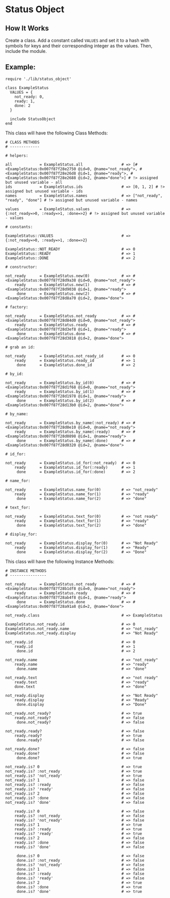 
# Status Object

## How It Works

Create a class.  Add a constant called `VALUES` and set it to a hash with
symbols for keys and their corresponding integer as the values.  Then, include
the module.

## Example:

    require './lib/status_object'

    class ExampleStatus
      VALUES = {
        not_ready: 0,
        ready: 1,
        done: 2
      }

      include StatusObject
    end

This class will have the following Class Methods:

    # CLASS METHODS
    # -------------

    # helpers:

    all            = ExampleStatus.all                 # => [#<ExampleStatus:0x007f87f28e2750 @id=0, @name="not_ready">, #<ExampleStatus:0x007f87f28e26d8 @id=1, @name="ready">, #<ExampleStatus:0x007f87f28e2688 @id=2, @name="done">] # !> assigned but unused variable - all
    ids            = ExampleStatus.ids                 # => [0, 1, 2] # !> assigned but unused variable - ids
    names          = ExampleStatus.names               # => ["not_ready", "ready", "done"] # !> assigned but unused variable - names

    values         = ExampleStatus.values              # => {:not_ready=>0, :ready=>1, :done=>2} # !> assigned but unused variable - values

    # constants:

    ExampleStatus::VALUES                              # => {:not_ready=>0, :ready=>1, :done=>2}

    ExampleStatus::NOT_READY                           # => 0
    ExampleStatus::READY                               # => 1
    ExampleStatus::DONE                                # => 2

    # constructor:

    not_ready      = ExampleStatus.new(0)              # => #<ExampleStatus:0x007f87f28d9a38 @id=0, @name="not_ready">
        ready      = ExampleStatus.new(1)              # => #<ExampleStatus:0x007f87f28d9038 @id=1, @name="ready">
         done      = ExampleStatus.new(2)              # => #<ExampleStatus:0x007f87f28d8a70 @id=2, @name="done">

    # factory:

    not_ready      = ExampleStatus.not_ready           # => #<ExampleStatus:0x007f87f28d84d0 @id=0, @name="not_ready">
        ready      = ExampleStatus.ready               # => #<ExampleStatus:0x007f87f28d3ef8 @id=1, @name="ready">
         done      = ExampleStatus.done                # => #<ExampleStatus:0x007f87f28d3818 @id=2, @name="done">

    # grab an id:

    not_ready      = ExampleStatus.not_ready_id        # => 0
        ready      = ExampleStatus.ready_id            # => 1
         done      = ExampleStatus.done_id             # => 2

    # by_id:

    not_ready      = ExampleStatus.by_id(0)            # => #<ExampleStatus:0x007f87f28d1f68 @id=0, @name="not_ready">
        ready      = ExampleStatus.by_id(1)            # => #<ExampleStatus:0x007f87f28d1978 @id=1, @name="ready">
         done      = ExampleStatus.by_id(2)            # => #<ExampleStatus:0x007f87f28d13b0 @id=2, @name="done">

    # by_name:

    not_ready      = ExampleStatus.by_name(:not_ready) # => #<ExampleStatus:0x007f87f28d0e10 @id=0, @name="not_ready">
        ready      = ExampleStatus.by_name(:ready)     # => #<ExampleStatus:0x007f87f28d0898 @id=1, @name="ready">
         done      = ExampleStatus.by_name(:done)      # => #<ExampleStatus:0x007f87f28d0320 @id=2, @name="done">

    # id_for:

    not_ready      = ExampleStatus.id_for(:not_ready)  # => 0
        ready      = ExampleStatus.id_for(:ready)      # => 1
         done      = ExampleStatus.id_for(:done)       # => 2

    # name_for:

    not_ready      = ExampleStatus.name_for(0)         # => "not_ready"
        ready      = ExampleStatus.name_for(1)         # => "ready"
         done      = ExampleStatus.name_for(2)         # => "done"

    # text_for:

    not_ready      = ExampleStatus.text_for(0)         # => "not ready"
        ready      = ExampleStatus.text_for(1)         # => "ready"
         done      = ExampleStatus.text_for(2)         # => "done"

    # display_for:

    not_ready      = ExampleStatus.display_for(0)      # => "Not Ready"
        ready      = ExampleStatus.display_for(1)      # => "Ready"
         done      = ExampleStatus.display_for(2)      # => "Done"

This class will have the following Instance Methods:

    # INSTANCE METHODS
    # ----------------

    not_ready      = ExampleStatus.not_ready           # => #<ExampleStatus:0x007f87f28b1df8 @id=0, @name="not_ready">
        ready      = ExampleStatus.ready               # => #<ExampleStatus:0x007f87f28ab4f8 @id=1, @name="ready">
         done      = ExampleStatus.done                # => #<ExampleStatus:0x007f87f28a91a8 @id=2, @name="done">

    not_ready.class                                    # => ExampleStatus

    ExampleStatus.not_ready.id                         # => 0
    ExampleStatus.not_ready.name                       # => "not_ready"
    ExampleStatus.not_ready.display                    # => "Not Ready"

    not_ready.id                                       # => 0
        ready.id                                       # => 1
         done.id                                       # => 2

    not_ready.name                                     # => "not_ready"
        ready.name                                     # => "ready"
         done.name                                     # => "done"

    not_ready.text                                     # => "not ready"
        ready.text                                     # => "ready"
        done.text                                      # => "done"

    not_ready.display                                  # => "Not Ready"
        ready.display                                  # => "Ready"
         done.display                                  # => "Done"

    not_ready.not_ready?                               # => true
        ready.not_ready?                               # => false
         done.not_ready?                               # => false

    not_ready.ready?                                   # => false
        ready.ready?                                   # => true
         done.ready?                                   # => false

    not_ready.done?                                    # => false
        ready.done?                                    # => false
         done.done?                                    # => true

    not_ready.is? 0                                    # => true
    not_ready.is? :not_ready                           # => true
    not_ready.is? 'not_ready'                          # => true
    not_ready.is? 1                                    # => false
    not_ready.is? :ready                               # => false
    not_ready.is? 'ready'                              # => false
    not_ready.is? 2                                    # => false
    not_ready.is? :done                                # => false
    not_ready.is? 'done'                               # => false

        ready.is? 0                                    # => false
        ready.is? :not_ready                           # => false
        ready.is? 'not_ready'                          # => false
        ready.is? 1                                    # => true
        ready.is? :ready                               # => true
        ready.is? 'ready'                              # => true
        ready.is? 2                                    # => false
        ready.is? :done                                # => false
        ready.is? 'done'                               # => false

         done.is? 0                                    # => false
         done.is? :not_ready                           # => false
         done.is? 'not_ready'                          # => false
         done.is? 1                                    # => false
         done.is? :ready                               # => false
         done.is? 'ready'                              # => false
         done.is? 2                                    # => true
         done.is? :done                                # => true
         done.is? 'done'                               # => true

